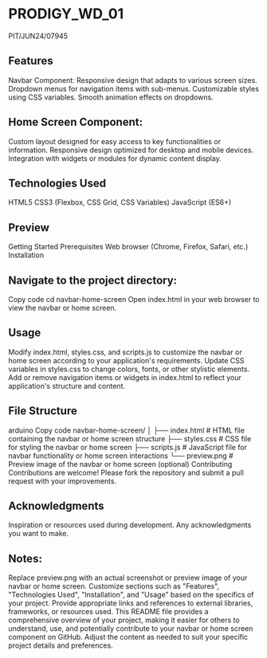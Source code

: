 # PRODIGY_WD_01
PIT/JUN24/07945

## Features
Navbar Component:
Responsive design that adapts to various screen sizes.
Dropdown menus for navigation items with sub-menus.
Customizable styles using CSS variables.
Smooth animation effects on dropdowns.
## Home Screen Component:
Custom layout designed for easy access to key functionalities or information.
Responsive design optimized for desktop and mobile devices.
Integration with widgets or modules for dynamic content display.
## Technologies Used
HTML5
CSS3 (Flexbox, CSS Grid, CSS Variables)
JavaScript (ES6+)
## Preview
Getting Started
Prerequisites
Web browser (Chrome, Firefox, Safari, etc.)
Installation
## Navigate to the project directory:
Copy code
cd navbar-home-screen
Open index.html in your web browser to view the navbar or home screen.
## Usage
Modify index.html, styles.css, and scripts.js to customize the navbar or home screen according to your application's requirements.
Update CSS variables in styles.css to change colors, fonts, or other stylistic elements.
Add or remove navigation items or widgets in index.html to reflect your application's structure and content.
## File Structure
arduino
Copy code
navbar-home-screen/
│
├── index.html         # HTML file containing the navbar or home screen structure
├── styles.css         # CSS file for styling the navbar or home screen
├── scripts.js         # JavaScript file for navbar functionality or home screen interactions
└── preview.png        # Preview image of the navbar or home screen (optional)
Contributing
Contributions are welcome! Please fork the repository and submit a pull request with your improvements.
## Acknowledgments
Inspiration or resources used during development.
Any acknowledgments you want to make.
## Notes:
Replace preview.png with an actual screenshot or preview image of your navbar or home screen.
Customize sections such as "Features", "Technologies Used", "Installation", and "Usage" based on the specifics of your project.
Provide appropriate links and references to external libraries, frameworks, or resources used.
This README file provides a comprehensive overview of your project, making it easier for others to understand, use, and potentially contribute to your navbar or home screen component on GitHub. Adjust the content as needed to suit your specific project details and preferences.




